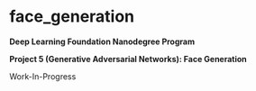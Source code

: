 # face_generation

**Deep Learning Foundation Nanodegree Program**  

**Project 5 (Generative Adversarial Networks): Face Generation**  

Work-In-Progress        
